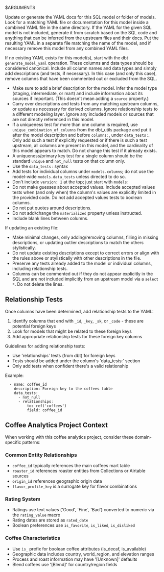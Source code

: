 $ARGUMENTS

Update or generate the YAML docs for this SQL model or folder of models. Look for a matching YAML file or documentation for this model inside a combined YAML file in the same directory. If the YAML for the given SQL model is not included, generate it from scratch based on the SQL code and anything that can be inferred from the upstream files and their docs. Put the resulting YAML in a separate file matching the name of the model, and if necessary remove this model from any combined YAML files.

If no existing YAML exists for this model(s), start with the dbt `generate_model_yaml` operation. These columns and data types should be considered canonical. Include all column names and data types and simply add descriptions (and tests, if necessary). In this case (and only this case), remove columns that have been commented out or excluded from the SQL.

- Make sure to add a brief description for the model. Infer the model type (staging, intermediate, or mart) and include information about its sources if important. (This doesn't mean adding a `source` property.)
- Carry over descriptions and tests from any matching upstream columns, or update as necessary for derived columns. Ignore relationship tests to a different modeling layer. Ignore any included models or sources that are not directly referenced in this model.
- If a uniqueness test for more than one column is required, use `unique_combination_of_columns` from the dbt_utils package and put it after the model description and before `columns:`, under `data_tests:`. Only add such a test if explicitly requested or if there is such a test upstream, all columns are present in this model, and the cardinality of this model appears to match. Do not change this test if it already exists.
- A uniqueness/primary key test for a single column should be the standard `unique` and `not_null` tests on that column only.
- Use the `data_tests:` syntax
- Add tests for individual columns under `models.columns`; do not use the model-wide `models.data_tests` unless directed to do so.
- Don't include `version: 2` at the top; just start with `models:`
- Do not make guesses about accepted values. Include accepted values tests when (and only when) the column's values are explicitly limited in the provided code. Do not add accepted values tests to boolean columns.
- Do not put quotes around descriptions.
- Do not add/change the `materialized` property unless instructed.
- Include blank lines between columns.

If updating an existing file:
- Make minimal changes, only adding/removing columns, filling in missing descriptions, or updating outlier descriptions to match the others stylistically.
- Do not update existing descriptions except to correct errors or align with the rules above or stylistically with other descriptions in the file.
- Preserve any tests already added to the model or individual columns, including relationship tests.
- Columns can be commented out if they do not appear explicitly in the SQL and are not included implicitly from an upstream model via a `select *`. Do not delete the lines.

## Relationship Tests

Once columns have been determined, add relationship tests to the YAML:

1. Identify columns that end with `_id`, `_key`, `_sk`, or `_code` - these are potential foreign keys
2. Look for models that might be related to these foreign keys
3. Add appropriate relationship tests for these foreign key columns

Guidelines for adding relationship tests:
- Use 'relationships' tests (from dbt) for foreign keys
- Tests should be added under the column's 'data_tests:' section
- Only add tests when confident there's a valid relationship

Example:
```
  - name: coffee_id
    description: Foreign key to the coffees table
    data_tests:
      - not_null
      - relationships:
          to: ref('coffees')
          field: coffee_id
```

## Coffee Analytics Project Context

When working with this coffee analytics project, consider these domain-specific patterns:

### Common Entity Relationships
- `coffee_id` typically references the main coffees mart table
- `roaster_id` references roaster entities from Collections or Airtable sources
- `origin_id` references geographic origin data
- `flavor_profile_key` is a surrogate key for flavor combinations

### Rating System
- Ratings use text values ('Good', 'Fine', 'Bad') converted to numeric via the `rating_value` macro
- Rating dates are stored as `rated_date`
- Boolean preferences use `is_favorite`, `is_liked`, `is_disliked`

### Coffee Characteristics
- Use `is_` prefix for boolean coffee attributes (is_decaf, is_available)
- Geographic data includes country, world_region, and elevation ranges
- Process and roast information may have '[Unknown]' defaults
- Blend coffees use '[Blend]' for country/region fields
